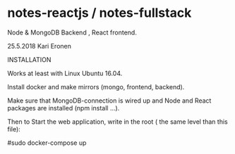 # notes-reactjs / notes-fullstack

Node & MongoDB Backend , React frontend.

25.5.2018 Kari Eronen

INSTALLATION

Works at least with Linux Ubuntu 16.04.

Install docker and make mirrors (mongo, frontend, backend).

Make sure that MongoDB-connection is wired up
 and Node and React packages  are installed (npm install ...).

Then to Start the web application, write in the root ( the same level than this file):

#sudo docker-compose up

